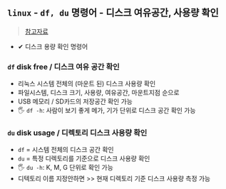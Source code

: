 ## `linux` - `df, du` 명령어 - 디스크 여유공간, 사용량 확인
> [참고자료](https://withcoding.com/104)
- ✔ 디스크 용량 확인 명령어

### `df` disk free / 디스크 여유 공간 확인
- 리눅스 시스템 전체의 (마운트 된) 디스크 사용량 확인
- 파일시스템, 디스크 크기, 사용량, 여유공간, 마운트지점 순으로
- USB 메모리 / SD카드의 저장공간 확인 가능 
- 🖐 `df -h`: 사람이 보기 좋게 메가, 기가 단위로 디스크 공간 확인 가능

### `du` disk usage / 디렉토리 디스크 사용량 확인
- `df` = 시스템 전체의 디스크 공간 확인
- `du` = 특정 디렉토리를 기준으로 디스크 사용량 확인
- 🖐 `du -h`: K, M, G 단위로 확인 가능
- 디텍토리 이름 지정안하면 >> 현재 디렉토리 기준 디스크 사용량 측정 가능

